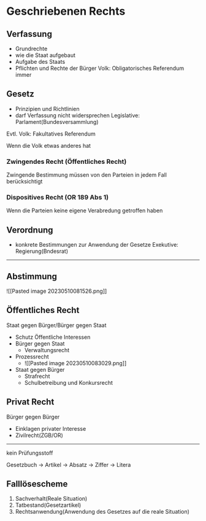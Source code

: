# Geschriebenen Rechts
## Verfassung
- Grundrechte
- wie die Staat aufgebaut
- Aufgabe des Staats
- Pflichten und Rechte der Bürger
Volk: Obligatorisches Referendum immer

## Gesetz
- Prinzipien und Richtlinien
- darf Verfassung nicht widersprechen
Legislative: Parlament(Bundesversammlung)

Evtl. Volk: Fakultatives Referendum

Wenn die Volk etwas anderes hat
### Zwingendes Recht (Öffentliches Recht)
Zwingende Bestimmung müssen von den Parteien in jedem Fall berücksichtigt


### Dispositives Recht (OR 189 Abs 1)
Wenn die Parteien keine eigene Verabredung getroffen haben


## Verordnung
- konkrete Bestimmungen zur  Anwendung der Gesetze
Exekutive: Regierung(Bndesrat)

---

## Abstimmung
![[Pasted image 20230510081526.png]]

## Öffentliches Recht
Staat gegen Bürger/Bürger gegen Staat
- Schutz Öffentliche Interessen
- Bürger gegen Staat
	- Verwaltungsrecht
- Prozessrecht
	- ![[Pasted image 20230510083029.png]]
- Staat gegen Bürger
	- Strafrecht
	- Schulbetreibung und Konkursrecht

## Privat Recht
Bürger gegen Bürger
- Einklagen privater Interesse
- Zivilrecht(ZGB/OR)


---
kein Prüfungsstoff

Gesetzbuch -> Artikel -> Absatz -> Ziffer -> Litera

## Falllösescheme
1. Sachverhalt(Reale Situation)
2. Tatbestand(Gesetzartikel)
3. Rechtsanwendung(Anwendung des Gesetzes auf die reale Situation)